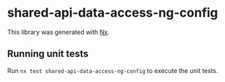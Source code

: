 # shared-api-data-access-ng-config

This library was generated with [Nx](https://nx.dev).

## Running unit tests

Run `nx test shared-api-data-access-ng-config` to execute the unit tests.
